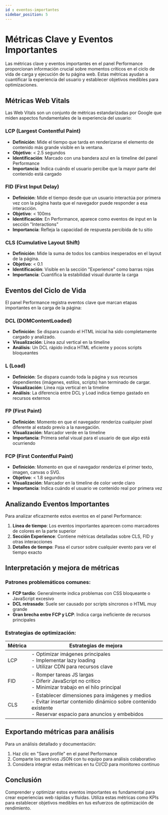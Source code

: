 ```yaml
---
id : eventos-importantes
sidebar_position: 5
---
```


# Métricas Clave y Eventos Importantes

Las métricas clave y eventos importantes en el panel Performance proporcionan información crucial sobre momentos críticos en el ciclo de vida de carga y ejecución de tu página web. Estas métricas ayudan a cuantificar la experiencia del usuario y establecer objetivos medibles para optimizaciones.

## Métricas Web Vitals

Las Web Vitals son un conjunto de métricas estandarizadas por Google que miden aspectos fundamentales de la experiencia del usuario:

### LCP (Largest Contentful Paint)

- **Definición**: Mide el tiempo que tarda en renderizarse el elemento de contenido más grande visible en la ventana.
- **Objetivo**: < 2.5 segundos
- **Identificación**: Marcado con una bandera azul en la timeline del panel Performance
- **Importancia**: Indica cuándo el usuario percibe que la mayor parte del contenido está cargado

### FID (First Input Delay)

- **Definición**: Mide el tiempo desde que un usuario interactúa por primera vez con la página hasta que el navegador puede responder a esa interacción.
- **Objetivo**: < 100ms
- **Identificación**: En Performance, aparece como eventos de input en la sección "Interactions"
- **Importancia**: Refleja la capacidad de respuesta percibida de tu sitio

### CLS (Cumulative Layout Shift)

- **Definición**: Mide la suma de todos los cambios inesperados en el layout de la página.
- **Objetivo**: < 0.1
- **Identificación**: Visible en la sección "Experience" como barras rojas
- **Importancia**: Cuantifica la estabilidad visual durante la carga

## Eventos del Ciclo de Vida

El panel Performance registra eventos clave que marcan etapas importantes en la carga de la página:

### DCL (DOMContentLoaded)

- **Definición**: Se dispara cuando el HTML inicial ha sido completamente cargado y analizado.
- **Visualización**: Línea azul vertical en la timeline
- **Análisis**: Un DCL rápido indica HTML eficiente y pocos scripts bloqueantes

### L (Load)

- **Definición**: Se dispara cuando toda la página y sus recursos dependientes (imágenes, estilos, scripts) han terminado de cargar.
- **Visualización**: Línea roja vertical en la timeline
- **Análisis**: La diferencia entre DCL y Load indica tiempo gastado en recursos externos

### FP (First Paint)

- **Definición**: Momento en que el navegador renderiza cualquier pixel diferente al estado previo a la navegación.
- **Visualización**: Marcador verde en la timeline
- **Importancia**: Primera señal visual para el usuario de que algo está ocurriendo

### FCP (First Contentful Paint)

- **Definición**: Momento en que el navegador renderiza el primer texto, imagen, canvas o SVG.
- **Objetivo**: < 1.8 segundos
- **Visualización**: Marcador en la timeline de color verde claro
- **Importancia**: Indica cuándo el usuario ve contenido real por primera vez

## Analizando Eventos Importantes

Para analizar eficazmente estos eventos en el panel Performance:

1. **Línea de tiempo**: Los eventos importantes aparecen como marcadores de colores en la parte superior
2. **Sección Experience**: Contiene métricas detalladas sobre CLS, FID y otras interacciones
3. **Detalles de tiempo**: Pasa el cursor sobre cualquier evento para ver el tiempo exacto

## Interpretación y mejora de métricas

### Patrones problemáticos comunes:

- **FCP tardío**: Generalmente indica problemas con CSS bloqueante o JavaScript excesivo
- **DCL retrasado**: Suele ser causado por scripts síncronos o HTML muy grande
- **Gran brecha entre FCP y LCP**: Indica carga ineficiente de recursos principales

### Estrategias de optimización:

| Métrica | Estrategias de mejora |
|---------|------------------------|
| LCP | - Optimizar imágenes principales<br />- Implementar lazy loading<br />- Utilizar CDN para recursos clave |
| FID | - Romper tareas JS largas<br />- Diferir JavaScript no crítico<br />- Minimizar trabajo en el hilo principal |
| CLS | - Establecer dimensiones para imágenes y medios<br />- Evitar insertar contenido dinámico sobre contenido existente<br />- Reservar espacio para anuncios y embebidos |


## Exportando métricas para análisis

Para un análisis detallado y documentación:

1. Haz clic en "Save profile" en el panel Performance
2. Comparte los archivos JSON con tu equipo para análisis colaborativo
3. Considera integrar estas métricas en tu CI/CD para monitoreo continuo

## Conclusión

Comprender y optimizar estos eventos importantes es fundamental para crear experiencias web rápidas y fluidas. Utiliza estas métricas como KPIs para establecer objetivos medibles en tus esfuerzos de optimización de rendimiento.